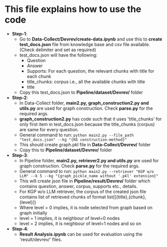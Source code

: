 # This file explains how to use the code
- **Step-1**:
  - Go to **Data-Collect/Devrev/create-data.ipynb** and use this to **create test_docs.json** file from knowledge base and csv file available. (Check delimiter and set as required)
  - test_docs.json will have the following:
    - Question
    - Answer
    - Supports: For each question, the relevant chunks with title for each chunk
    - title_chunks: corpus i.e., all the available chunks with title
    - title
  - Copy this test_docs.json to **Pipeline/dataset/Devrev/** folder
- **Step-2**:
  - In Data-Collect folder, **main2.py, graph_construction2.py and utils.py** are used for graph construction. Check **parse.py** for the required args.
  - **graph_construction2.py** has code such that it uses 'title_chunks' for only first item in test_docs.json because the title_chunks (corpus) are same for every question.
  - General command to run: ```python main2.py --file_path "test_docs.json" --kg "{KG construction-method}"```
  - This should create graph.pkl file in **Data-Collect/Devrev/** folder
  - Copy this to **Pipeline/dataset/Devrev/** folder
- **Step-3**:
  - In Pipeline folder, **main2.py, retriever2.py and utils.py** are used for graph construction. Check **parse.py** for the required args.
  - General command to run: ```python main2.py --retriever "KGP w/o LLM" --k 5 --kg "{graph_pickle_name without '.pkl' extension}"```
  - This will create json file in **Pipeline/result/Devrev/** folder which contains question, answer, corpus, supports etc., details.
  - For KGP w/o LLM retriever, the corpus of the created json file contains list of retrieved chunks of format list([{title},{chunk},{level}])
  - Where level = 0  implies, it is node selected from graph based on graph initially
  - level = 1 implies, it is neighbour of level=0 nodes
  - level = 2 implies, it is neighbour of level=1 nodes and so on
- **Step-4**:
  - **Result Analysis.ipynb** can be used for evaluation using the 'result/devrev/' files.   
